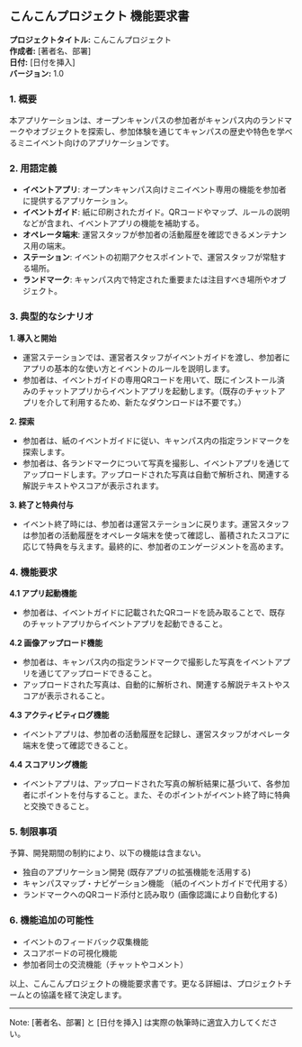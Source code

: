 ## こんこんプロジェクト 機能要求書

**プロジェクトタイトル:** こんこんプロジェクト  
**作成者:** [著者名、部署]  
**日付:** [日付を挿入]  
**バージョン:** 1.0  

### 1. 概要

本アプリケーションは、オープンキャンパスの参加者がキャンパス内のランドマークやオブジェクトを探索し、参加体験を通じてキャンパスの歴史や特色を学べるミニイベント向けのアプリケーションです。

### 2. 用語定義

- **イベントアプリ**: オープンキャンパス向けミニイベント専用の機能を参加者に提供するアプリケーション。
- **イベントガイド**: 紙に印刷されたガイド。QRコードやマップ、ルールの説明などが含まれ、イベントアプリの機能を補助する。
- **オペレータ端末**: 運営スタッフが参加者の活動履歴を確認できるメンテナンス用の端末。
- **ステーション**: イベントの初期アクセスポイントで、運営スタッフが常駐する場所。
- **ランドマーク**: キャンパス内で特定された重要または注目すべき場所やオブジェクト。

### 3. 典型的なシナリオ

**1. 導入と開始**

- 運営ステーションでは、運営者スタッフがイベントガイドを渡し、参加者にアプリの基本的な使い方とイベントのルールを説明します。
- 参加者は、イベントガイドの専用QRコードを用いて、既にインストール済みのチャットアプリからイベントアプリを起動します。（既存のチャットアプリを介して利用するため、新たなダウンロードは不要です。）

**2. 探索**

- 参加者は、紙のイベントガイドに従い、キャンパス内の指定ランドマークを探索します。
- 参加者は、各ランドマークについて写真を撮影し、イベントアプリを通じてアップロードします。アップロードされた写真は自動で解析され、関連する解説テキストやスコアが表示されます。

**3. 終了と特典付与**

- イベント終了時には、参加者は運営ステーションに戻ります。運営スタッフは参加者の活動履歴をオペレータ端末を使って確認し、蓄積されたスコアに応じて特典を与えます。最終的に、参加者のエンゲージメントを高めます。

### 4. 機能要求

**4.1 アプリ起動機能**

- 参加者は、イベントガイドに記載されたQRコードを読み取ることで、既存のチャットアプリからイベントアプリを起動できること。

**4.2 画像アップロード機能**

- 参加者は、キャンパス内の指定ランドマークで撮影した写真をイベントアプリを通じてアップロードできること。
- アップロードされた写真は、自動的に解析され、関連する解説テキストやスコアが表示されること。

**4.3 アクティビティログ機能**

- イベントアプリは、参加者の活動履歴を記録し、運営スタッフがオペレータ端末を使って確認できること。

**4.4 スコアリング機能**

- イベントアプリは、アップロードされた写真の解析結果に基づいて、各参加者にポイントを付与すること。また、そのポイントがイベント終了時に特典と交換できること。

### 5. 制限事項

予算、開発期間の制約により、以下の機能は含まない。

- 独自のアプリケーション開発 (既存アプリの拡張機能を活用する)
- キャンパスマップ・ナビゲーション機能 （紙のイベントガイドで代用する）
- ランドマークへのQRコード添付と読み取り (画像認識により自動化する)

### 6. 機能追加の可能性

- イベントのフィードバック収集機能
- スコアボードの可視化機能
- 参加者同士の交流機能（チャットやコメント）

以上、こんこんプロジェクトの機能要求書です。更なる詳細は、プロジェクトチームとの協議を経て決定します。

---
Note: [著者名、部署] と [日付を挿入] は実際の執筆時に適宜入力してください。